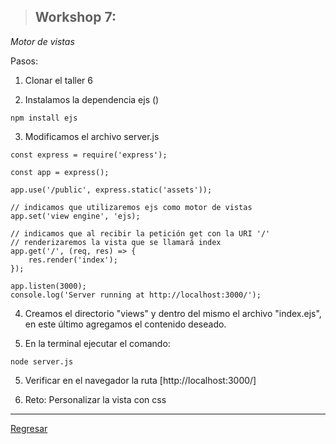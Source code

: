 > ## Workshop 7:

<em>Motor de vistas</em>

Pasos:

1. Clonar el taller 6

2. Instalamos la dependencia ejs ()
```
npm install ejs
```

3. Modificamos el archivo server.js
```
const express = require('express');

const app = express();

app.use('/public', express.static('assets'));

// indicamos que utilizaremos ejs como motor de vistas
app.set('view engine', 'ejs);

// indicamos que al recibir la petición get con la URI '/'
// renderizaremos la vista que se llamará index
app.get('/', (req, res) => {
	res.render('index');
});

app.listen(3000);
console.log('Server running at http://localhost:3000/');

```

4. Creamos el directorio "views" y dentro del mismo el archivo "index.ejs", en este último agregamos el contenido deseado.

5. En la terminal ejecutar el comando:
```
node server.js
```

5. Verificar en el navegador la ruta [http://localhost:3000/]

6. Reto: Personalizar la vista con css

<hr/>

<a href="../README.md">Regresar</a>